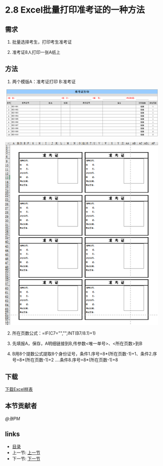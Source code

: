 # 2.8 Excel批量打印准考证的一种方法
## 需求
1. 批量选择考生，打印考生准考证

2. 准考证8人打印一张A纸上

## 方法
1. 两个模版A：准考证打印  B:准考证

![](images/2.8.1.png)

![](images/2.8.2.png)

2. 所在页数公式：=IF(C7="","",INT(B7/8.1)+1)

3. 先填报A，保存，A明细链接到B,传参数<唯一单号>、<所在页数>到B

4. B用8个提数公式提取8个身份证号，条件1.序号=8*(所在页数-1)+1、条件2.序号=8*(所在页数-1)+2 ….条件8.序号=8*(所在页数-1)+8

## 下载
[下载Excel样表](src/2.8.xls)

## 本节贡献者
*@张PM*  

## links
  * [目录](<preface.md>)
  * 上一节: [上一节](<02.7.md>)
  * 下一节: [下一节](<03.0.md>)
